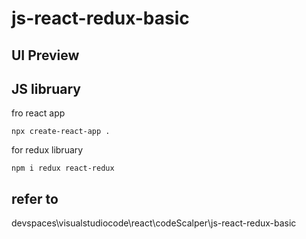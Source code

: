 # js-react-redux-basic

## UI Preview

## JS libruary

fro react app

```
npx create-react-app .
```

for redux libruary

```
npm i redux react-redux
```

## refer to

devspaces\visualstudiocode\react\codeScalper\js-react-redux-basic
